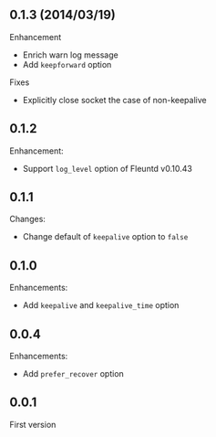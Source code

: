 ## 0.1.3 (2014/03/19)

Enhancement

* Enrich warn log message
* Add `keepforward` option

Fixes

* Explicitly close socket the case of non-keepalive

## 0.1.2

Enhancement:

* Support `log_level` option of Fleuntd v0.10.43

## 0.1.1

Changes:

* Change default of `keepalive` option to `false`

## 0.1.0

Enhancements:

* Add `keepalive` and `keepalive_time` option

## 0.0.4

Enhancements:

* Add `prefer_recover` option

## 0.0.1

First version
